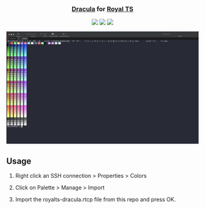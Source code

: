 <h3 align="center">
	<img src="https://raw.githubusercontent.com/catppuccin/catppuccin/main/assets/misc/transparent.png" height="30" width="0px"/>
	<a href="https://draculatheme.com/">Dracula</a> for <a href="https://www.royalapps.com/ts/win/features">Royal TS</a>
	<img src="https://raw.githubusercontent.com/catppuccin/catppuccin/main/assets/misc/transparent.png" height="30" width="0px"/>
</h3>

<p align="center">
	<a href="https://github.com/grokdesigns/royalts-dracula/stargazers"><img src="https://img.shields.io/github/stars/grokdesigns/royalts-dracula?colorA=363a4f&colorB=b7bdf8&style=for-the-badge"></a>
	<a href="https://github.com/grokdesigns/royalts-dracula/issues"><img src="https://img.shields.io/github/issues/grokdesigns/royalts-dracula?colorA=363a4f&colorB=f5a97f&style=for-the-badge"></a>
	<a href="https://github.com/grokdesigns/royalts-dracula/contributors"><img src="https://img.shields.io/github/contributors/grokdesigns/royalts-dracula?colorA=363a4f&colorB=a6da95&style=for-the-badge"></a>
</p>

<p align="center">
	<img src="./assets/preview.webp" />
</p>

## Usage

1. Right click an SSH connection > Properties > Colors

2. Click on Palette > Manage > Import

3. Import the royalts-dracula.rtcp file from this repo and press OK.